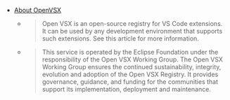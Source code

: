 - [About OpenVSX](https://open-vsx.org/about)
	- > Open VSX is an open-source registry for VS Code extensions. It can be used by any development environment that supports such extensions. See this article for more information.
	- > This service is operated by the Eclipse Foundation under the responsibility of the Open VSX Working Group. The Open VSX Working Group ensures the continued sustainability, integrity, evolution and adoption of the Open VSX Registry. It provides governance, guidance, and funding for the communities that support its implementation, deployment and maintenance.
